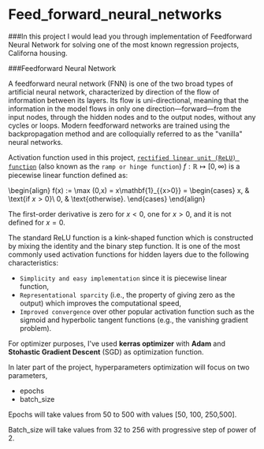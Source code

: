 # Feed_forward_neural_networks

###In this project I would lead you through implementation of Feedforward Neural Network for solving one of the most known regression projects, Californa housing.

###Feedforward Neural Network

A feedforward neural network (FNN) is one of the two broad types of artificial neural network, characterized by direction of the flow of information between its layers. Its flow is uni-directional, meaning that the information in the model flows in only one direction—forward—from the input nodes, through the hidden nodes and to the output nodes, without any cycles or loops. Modern feedforward networks are trained using the backpropagation method and are colloquially referred to as the "vanilla" neural networks.

Activation function used in this project, [`rectified linear unit (ReLU) function`](https://en.wikipedia.org/wiki/Ramp_function) (also known as the `ramp or hinge function`) $f: \mathbb{R} \mapsto [0,\infty)$ is a piecewise linear function defined as:

\begin{align}
f(x) := \max (0,x) = x\mathbf{1}_{\{x>0\}} = \begin{cases}
           x, & \text{if $x>0$}\\
           0, & \text{otherwise}.
	   \end{cases}
\end{align}

The first-order derivative is zero for $x < 0$, one for $x>0$, and it is not defined for $x=0$.

The standard ReLU function is a kink-shaped function which is constructed by mixing the identity and the binary step function. It is one of the most commonly used activation functions for hidden layers due to the following characteristics:
* `Simplicity and easy implementation` since it is piecewise linear function,
* `Representational sparcity` (i.e., the property of giving zero as the output) which improves the computational speed,
* `Improved convergence` over other popular activation function such as the sigmoid and hyperbolic tangent functions (e.g., the vanishing gradient problem).

For optimizer purposes, I've used **kerras optimizer** with **Adam** and **Stohastic Gradient Descent** (SGD) as optimization function.

In later part of the project, hyperparameters optimization will focus on two parameters,

*   epochs
*   batch_size


Epochs will take values from 50 to 500 with values [50, 100, 250,500].

Batch_size will take values from 32 to 256 with progressive step of power of 2.
